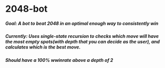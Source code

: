# 2048-bot

##### Goal: A bot to beat 2048 in an optimal enough way to consistently win

##### Currently: Uses single-state recursion to checks which move will have the most empty spots(with depth that you can decide as the user), and calculates which is the best move.
##### Should have a 100% wwinrate above a depth of 2